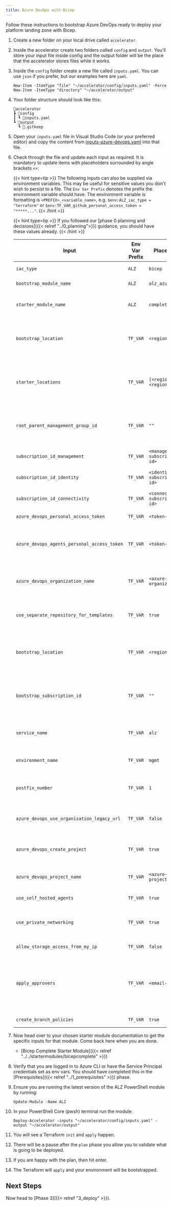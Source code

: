 ```yaml
---
title: Azure DevOps with Bicep
---
```


Follow these instructions to bootstrap Azure DevOps ready to deploy your platform landing zone with Bicep.

1. Create a new folder on your local drive called `accelerator`.
1. Inside the accelerator create two folders called `config` and `output`. You'll store your input file inside config and the output folder will be the place that the accelerator stores files while it works.
1. Inside the `config` folder create a new file called `inputs.yaml`. You can use `json` if you prefer, but our examples here are `yaml`.

    ```pwsh
    New-Item -ItemType "file" "~/accelerator/config/inputs.yaml" -Force
    New-Item -ItemType "directory" "~/accelerator/output"

    ```

1. Your folder structure should look like this:

    ```plaintext
    📂accelerator
    ┣ 📂config
    ┃ ┗ 📜inputs.yaml
    ┗ 📂output
      ┗ 📜.gitkeep
    ```

1. Open your `inputs.yaml` file in Visual Studio Code (or your preferred editor) and copy the content from [inputs-azure-devops.yaml](https://raw.githubusercontent.com/Azure/alz-bicep/refs/heads/main/accelerator/examples/bootstrap/inputs-azure-devop.yaml) into that file.
1. Check through the file and update each input as required. It is mandatory to update items with placeholders surrounded by angle brackets `<>`:

    {{< hint type=tip >}}
The following inputs can also be supplied via environment variables. This may be useful for sensitive values you don't wish to persist to a file. The `Env Var Prefix` denotes the prefix the environment variable should have. The environment variable is formatting is `<PREFIX>_<variable_name>`, e.g. `$env:ALZ_iac_type = "terraform"` or `$env:TF_VAR_github_personal_access_token = "*****..."`.
    {{< /hint >}}

    {{< hint type=tip >}}
If you followed our [phase 0 planning and decisions]({{< relref "../0_planning">}}) guidance, you should have these values already.
    {{< /hint >}}

    | Input | Env Var Prefix | Placeholder | Description |
    | - | - | -- | --- |
    | `iac_type` | `ALZ` | `bicep` | This is the choice of `bicep` or `terraform`. Keep this as `bicep` for this example. |
    | `bootstrap_module_name` | `ALZ` | `alz_azuredevops` | This is the choice of Version Control System. Keep this as `alz_azuredevops` for this example. |
    | `starter_module_name` | `ALZ` | `complete` | This is the choice of [Starter Modules]({{< relref "../../startermodules" >}}), which is the baseline configuration you want for your Azure landing zone. Keep this as `complete` for this example. |
    | `bootstrap_location` | `TF_VAR` | `<region>` | Replace `<region>` with the Azure region where you would like to deploy the bootstrap resources in Azure. This field expects the `name` of the region, such as `uksouth`. You can find a full list of names by running `az account list-locations -o table`. |
    | `starter_locations` | `TF_VAR` | `[<region-1>,<region-2>]` | Replace `<region-1>` and `<region-2>` with the Azure regions where you would like to deploy the starter module resources in Azure. This field expects the `name` of the regions in and array, such as `["uksouth", "ukwest"]`. You can find a full list of names by running `az account list-locations -o table`. |
    | `root_parent_management_group_id` | `TF_VAR` | `""` | This is the id of the management group that will be the parent of the management group structure created by the accelerator. If you are using the `Tenant Root Group` management group, you leave this as an empty string `""` or supply the tenant id. |
    | `subscription_id_management` | `TF_VAR` | `<management-subscription-id>` | Replace `<management-subscription-id>` with the id of the management subscription you created in the previous phase. |
    | `subscription_id_identity` | `TF_VAR` | `<identity-subscription-id>` | Replace `<identity-subscription-id>` with the id of the identity subscription you created in the previous phase. |
    | `subscription_id_connectivity` | `TF_VAR` | `<connectivity-subscription-id>` | Replace `<connectivity-subscription-id>` with the id of the connectivity subscription you created in the previous phase. |
    | `azure_devops_personal_access_token` | `TF_VAR` | `<token-1>` | Replace `<token-1>` with the `token-1` Azure DevOps PAT you generated in a previous step. |
    | `azure_devops_agents_personal_access_token` | `TF_VAR` | `<token-2>` | Replace `<token-2>` with the `token-2` Azure DevOps PAT you generated in the previous step specifically for the self-hosted agents. This only applies if you have `use_self_hosted_agents` set to `true`. You can set this to an empty string `""` if you are not using self-hosted agents. |
    | `azure_devops_organization_name` | `TF_VAR` | `<azure-devops-organization>` | Replace `<azure-devops-organization>` with the name of your Azure DevOps organization. This is the section of the url after `dev.azure.com` or before `.visualstudio.com`. E.g. enter `my-org` for `https://dev.azure.com/my-org`. |
    | `use_separate_repository_for_templates` | `TF_VAR` | `true` | Determine whether to create a separate repository to store pipeline templates as an extra layer of security. Set to `false` if you don't wish to secure your pipeline templates by using a separate repository. This will default to `true`. |
    | `bootstrap_location` | `TF_VAR` | `<region>` | Replace `<region>` with the Azure region where you would like to deploy the bootstrap resources in Azure. This field expects the `name` of the region, such as `uksouth`. You can find a full list of names by running `az account list-locations -o table`. |
    | `bootstrap_subscription_id` | `TF_VAR` | `""` | Enter the id of the subscription in which you would like to deploy the bootstrap resources in Azure. If left blank, the subscription you are connected to via `az login` will be used. In most cases this is the management subscription, but you can specifiy a separate subscription if you prefer. |
    | `service_name` | `TF_VAR` | `alz` | This is used to build up the names of your Azure and Azure DevOps resources, for example `rg-<service_name>-mgmt-uksouth-001`. We recommend using `alz` for this. |
    | `environment_name` | `TF_VAR` | `mgmt` | This is used to build up the names of your Azure and Azure DevOps resources, for example `rg-alz-<environment_name>-uksouth-001`. We recommend using `mgmt` for this. |
    | `postfix_number` | `TF_VAR` |  `1` | This is used to build up the names of your Azure and Azure DevOps resources, for example `rg-alz-mgmt-uksouth-<postfix_number>`. We recommend using `1` for this. |
    | `azure_devops_use_organisation_legacy_url` | `TF_VAR` | `false` | If you have not migrated to the modern url (still using `https://<organization_name>.visualstudio.com`) for your Azure DevOps organisation, then set this to `true`. |
    | `azure_devops_create_project` | `TF_VAR` | `true` | If you have an existing project you want to use rather than creating a new one, select `false`. We recommend creating a new project to ensure it is isolated by a strong security boundary. |
    | `azure_devops_project_name` | `TF_VAR` | `<azure-devops-project-name>` | Replace `<azure-devops-project-name>` with the name of the Azure DevOps project to create or the name of an existing project if you set `azure_devops_create_project` to `false`. |
    | `use_self_hosted_agents` | `TF_VAR` | `true` | This controls if you want to deploy self-hosted agents. This will default to `true`. |
    | `use_private_networking` | `TF_VAR` | `true` | This controls whether private networking is deployed for your self-hosted agents and storage account. This only applies if you have `use_self_hosted_agents` set to `true`. This defaults to `true`. |
    | `allow_storage_access_from_my_ip` | `TF_VAR` | `false` | This is not relevant to Bicep and we'll remove the need to specify it later, leave it set to `false`. |
    | `apply_approvers` | `TF_VAR` | `<email-address>` | This is a list of service principal names (SPN) of people you wish to be in the group that approves apply of the Azure landing zone module. This is an array of strings like `["abc@xyz.com", "def@xyz.com", "ghi@xyz.com"]`. You may need to check what the SPN is prior to filling this out as it can vary based on identity provider. Use empty array `[]` to disable approvals. |
    | `create_branch_policies` | `TF_VAR` | `true` | This controls whether to create branch policies for the repository. This defaults to `true`. |

1. Now head over to your chosen starter module documentation to get the specific inputs for that module. Come back here when you are done.
    - [Bicep Complete Starter Module]({{< relref "../../startermodules/bicepcomplete" >}})
1. Verify that you are logged in to Azure CLI or have the Service Principal credentials set as env vars. You should have completed this in the [Prerequisites]({{< relref "../1_prerequisites" >}}) phase.
1. Ensure you are running the latest version of the ALZ PowerShell module by running:

    ```pwsh
    Update-Module -Name ALZ
    ```

1. In your PowerShell Core (pwsh) terminal run the module:

    ```pwsh
    Deploy-Accelerator -inputs "~/accelerator/config/inputs.yaml" -output "~/accelerator/output"

    ```

1. You will see a Terraform `init` and `apply` happen.
1. There will be a pause after the `plan` phase you allow you to validate what is going to be deployed.
1. If you are happy with the plan, then hit enter.
1. The Terraform will `apply` and your environment will be bootstrapped.

## Next Steps

Now head to [Phase 3]({{< relref "3_deploy" >}}).
